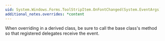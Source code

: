 ```yaml
---
uid: System.Windows.Forms.ToolStripItem.OnFontChanged(System.EventArgs)
additional_notes.overrides: *content
---
```


<p>When overriding <xref href="System.Windows.Forms.ToolStripItem.OnFontChanged(System.EventArgs)"></xref> in a derived class, be sure to call the base class's <xref href="System.Windows.Forms.ToolStripItem.OnFontChanged(System.EventArgs)"></xref> method so that registered delegates receive the event.</p>


